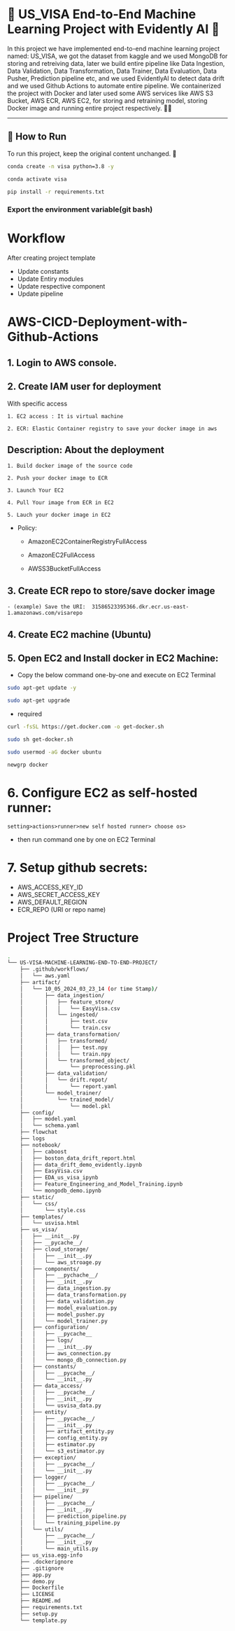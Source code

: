 # 🎇 US_VISA End-to-End Machine Learning Project with Evidently AI 🎇

In this project we have implemented end-to-end machine learning project named: US_VISA, we got the dataset from kaggle and we used MongoDB for storing and retreiving data, later we build entire pipeline like Data Ingestion, Data Validation, Data Transformation, Data Trainer, Data Evaluation, Data Pusher, Prediction pipeline etc, and we used EvidentlyAI to detect data drift and we used Github Actions to automate entire pipeline. We containerized the project with Docker and later used some AWS services like AWS S3 Bucket, AWS ECR, AWS EC2, for storing and retraining model, storing Docker image and running entire project respectively. 🎉🚀

---

## 🎉 How to Run

To run this project, keep the original content unchanged. 🌟


```bash
conda create -n visa python=3.8 -y

```
```bash
conda activate visa
```
```bash
pip install -r requirements.txt
```


### Export the  environment variable(git bash)

# Workflow
After creating project template
 * Update constants 
 * Update Entiry modules
 * Update respective component
 * Update pipeline

 # AWS-CICD-Deployment-with-Github-Actions

## 1. Login to AWS console.

## 2. Create IAM user for deployment

With specific access

	1. EC2 access : It is virtual machine

	2. ECR: Elastic Container registry to save your docker image in aws


## Description: About the deployment

	1. Build docker image of the source code

	2. Push your docker image to ECR

	3. Launch Your EC2 

	4. Pull Your image from ECR in EC2

	5. Lauch your docker image in EC2

* Policy:

	* AmazonEC2ContainerRegistryFullAccess

	* AmazonEC2FullAccess

    * AWSS3BucketFullAccess

	
## 3. Create ECR repo to store/save docker image
    - (example) Save the URI:  31586523395366.dkr.ecr.us-east-1.amazonaws.com/visarepo

	
## 4. Create EC2 machine (Ubuntu) 

## 5. Open EC2 and Install docker in EC2 Machine:
	
	
* Copy the below command one-by-one and execute on EC2 Terminal

```bash
sudo apt-get update -y
```
	
```bash
sudo apt-get upgrade
```
	
* required

```bash
curl -fsSL https://get.docker.com -o get-docker.sh
```

```bash
sudo sh get-docker.sh
```

```bash
sudo usermod -aG docker ubuntu
```

```bash
newgrp docker
```

	
# 6. Configure EC2 as self-hosted runner:
    setting>actions>runner>new self hosted runner> choose os>

* then run command one by one on EC2 Terminal 


# 7. Setup github secrets:

   - AWS_ACCESS_KEY_ID
   - AWS_SECRET_ACCESS_KEY
   - AWS_DEFAULT_REGION
   - ECR_REPO (URI or repo name)



# Project Tree Structure
```bash
.
└── US-VISA-MACHINE-LEARNING-END-TO-END-PROJECT/
    ├── .github/workflows/
    │   └── aws.yaml
    ├── artifact/
    │   └── 10_05_2024_03_23_14 (or time Stamp)/
    │       ├── data_ingestion/
    │       │   ├── feature_store/
    │       │   │   └── EasyVisa.csv
    │       │   └── ingested/
    │       │       ├── test.csv
    │       │       └── train.csv
    │       ├── data_transformation/
    │       │   ├── transformed/
    │       │   │   ├── test.npy
    │       │   │   └── train.npy
    │       │   └── transformed_object/
    │       │       └── preprocessing.pkl
    │       ├── data_validation/
    │       │   └── drift.repot/
    │       │       └── report.yaml
    │       └── model_trainer/
    │           └── trained_model/
    │               └── model.pkl
    ├── config/
    │   ├── model.yaml
    │   └── schema.yaml
    ├── flowchat
    ├── logs
    ├── notebook/
    │   ├── caboost
    │   ├── boston_data_drift_report.html
    │   ├── data_drift_demo_evidently.ipynb
    │   ├── EasyVisa.csv
    │   ├── EDA_us_visa_ipynb
    │   ├── Feature_Engineering_and_Model_Training.ipynb
    │   └── mongodb_demo.ipynb
    ├── static/
    │   └── css/
    │       └── style.css
    ├── templates/
    │   └── usvisa.html
    ├── us_visa/
    │   ├── __init__.py
    │   ├── __pycache__/
    │   ├── cloud_storage/
    │   │   ├── __init__.py
    │   │   └── aws_stroage.py
    │   ├── components/
    │   │   ├── __pychache__/
    │   │   ├── __init__.py
    │   │   ├── data_ingestion.py
    │   │   ├── data_transformation.py
    │   │   ├── data_validation.py
    │   │   ├── model_evaluation.py
    │   │   ├── model_pusher.py
    │   │   └── model_trainer.py
    │   ├── configuration/
    │   │   ├── __pycache__
    │   │   ├── logs/
    │   │   ├── __init__.py
    │   │   ├── aws_connection.py
    │   │   └── mongo_db_connection.py
    │   ├── constants/
    │   │   ├── __pycache__/
    │   │   └── __init__.py
    │   ├── data_access/
    │   │   ├── __pycache__/
    │   │   ├── __init__.py
    │   │   └── usvisa_data.py
    │   ├── entity/
    │   │   ├── __pycache__/
    │   │   ├── __init__.py
    │   │   ├── artifact_entity.py
    │   │   ├── config_entity.py
    │   │   ├── estimator.py
    │   │   └── s3_estimator.py
    │   ├── exception/
    │   │   ├── __pycache__/
    │   │   └── __init__.py
    │   ├── logger/
    │   │   ├── __pycache__/
    │   │   └── __init__py
    │   ├── pipeline/
    │   │   ├── __pycache__/
    │   │   ├── __init__.py
    │   │   ├── prediction_pipeline.py
    │   │   └── training_pipeline.py
    │   └── utils/
    │       ├── __pycache__/
    │       ├── __init__.py
    │       └── main_utils.py
    ├── us_visa.egg-info
    ├── .dockerignore
    ├── .gitignore
    ├── app.py
    ├── demo.py
    ├── Dockerfile
    ├── LICENSE
    ├── README.md
    ├── requirements.txt
    ├── setup.py
    └── template.py
```













